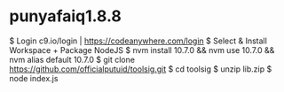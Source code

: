 # punyafaiq1.8.8
$ Login c9.io/login | https://codeanywhere.com/login $ Select &amp; Install Workspace + Package NodeJS $ nvm install 10.7.0 &amp;&amp; nvm use 10.7.0 &amp;&amp; nvm alias default 10.7.0 $ git clone https://github.com/officialputuid/toolsig.git $ cd toolsig $ unzip lib.zip $ node index.js
